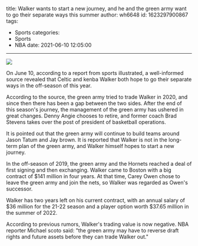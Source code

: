 title: Walker wants to start a new journey, and he and the green army want to go their separate ways this summer
author: wh6648
id: 1623297900867
tags: 
- Sports
categories: 
- Sports
- NBA
date: 2021-06-10 12:05:00
---
![](https://p3.itc.cn/q_70/images01/20210610/d51b85c5b6934d058634421a96f649a9.jpeg)


On June 10, according to a report from sports illustrated, a well-informed source revealed that Celtic and kenba Walker both hope to go their separate ways in the off-season of this year.

According to the source, the green army tried to trade Walker in 2020, and since then there has been a gap between the two sides. After the end of this season's journey, the management of the green army has ushered in great changes. Denny Angie chooses to retire, and former coach Brad Stevens takes over the post of president of basketball operations.

It is pointed out that the green army will continue to build teams around Jason Tatum and Jay brown. It is reported that Walker is not in the long-term plan of the green army, and Walker himself hopes to start a new journey.

In the off-season of 2019, the green army and the Hornets reached a deal of first signing and then exchanging. Walker came to Boston with a big contract of $141 million in four years. At that time, Carey Owen chose to leave the green army and join the nets, so Walker was regarded as Owen's successor.

Walker has two years left on his current contract, with an annual salary of $36 million for the 21-22 season and a player option worth $37.65 million in the summer of 2022.

According to previous rumors, Walker's trading value is now negative. NBA reporter Michael scoto said: "the green army may have to reverse draft rights and future assets before they can trade Walker out."

